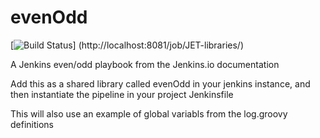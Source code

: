 # evenOdd
[![Build Status](http://localhost:8081/buildStatus/icon?job=JET-libraries)]
(http://localhost:8081/job/JET-libraries/)

A Jenkins even/odd playbook from the Jenkins.io documentation

Add this as a shared library called evenOdd in your jenkins
instance, and then instantiate the pipeline in your project Jenkinsfile

This will also use an example of global variabls from the log.groovy
definitions
